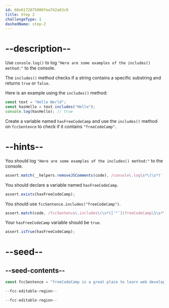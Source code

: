 ```yaml
---
id: 68e6172875008fea742a63c9
title: Step 2
challengeType: 1
dashedName: step-2
---
```


# --description--

Use `console.log()` to log `"Here are some examples of the includes() method:"` to the console.

The `includes()` method checks if a string contains a specific substring and returns `true` or `false`.

Here is an example using the `includes()` method:

```js
const text = "Hello World";
const hasHello = text.includes("Hello");
console.log(hasHello); // true
```

Create a variable named `hasFreeCodeCamp` and use the `includes()` method on `fccSentence` to check if it contains `"freeCodeCamp"`.

# --hints--

You should log `"Here are some examples of the includes() method:"` to the console.

```js
assert.match(__helpers.removeJSComments(code), /console\.log\s*\(\s*('|"|`)Here are some examples of the includes\(\) method:\1\s*\)/);
```

You should declare a variable named `hasFreeCodeCamp`.

```js
assert.exists(hasFreeCodeCamp);
```

You should use `fccSentence.includes("freeCodeCamp")`.

```js
assert.match(code, /fccSentence\.includes\(\s*(['"`])freeCodeCamp\1\s*\)/);
```

Your `hasFreeCodeCamp` variable should be `true`.

```js
assert.isTrue(hasFreeCodeCamp);
```

# --seed--

## --seed-contents--

```js
const fccSentence = "freeCodeCamp is a great place to learn web development.";

--fcc-editable-region--

--fcc-editable-region--
```
